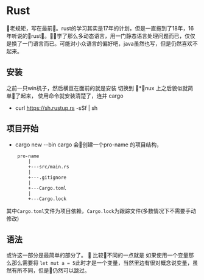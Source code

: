 # Rust
老规矩，写在最前。rust的学习其实是17年的计划，但是一直拖到了18年，16年听说的rust。学了那么多动态语言，用一门静态语言处理问题而已，仅仅是换了一门语言而已。可能对小众语言的偏好吧，java虽然也写，但是仍然喜欢不起来。
## 安装
之前一只win机子，然后横亘在面前的就是安装
切换到 *nux 上之后貌似就简单了起来，
使用命令就安装清楚了，连并 cargo
 - curl https://sh.rustup.rs -sSf | sh

## 项目开始
 - cargo new <pro-name> --bin
cargo 会创建一个pro-name 的项目结构，
```
    pro-name
        |
        +---src/main.rs
        |
        +---.gitignore
        |
        +---Cargo.toml
        |
        +---Cargo.lock
```
其中`Cargo.toml`文件为项目依赖，`Cargo.lock`为跟踪文件(多数情况下不需要手动修改)
## 语法
或许这一部分是最简单的部分了。

比较不同的一点就是 如果使用一个变量那么那么需要将 `let mut a = 5`此时才是一个变量，当然里边有很对概念说变量，虽然有所不同，但是仍然可以跳过。